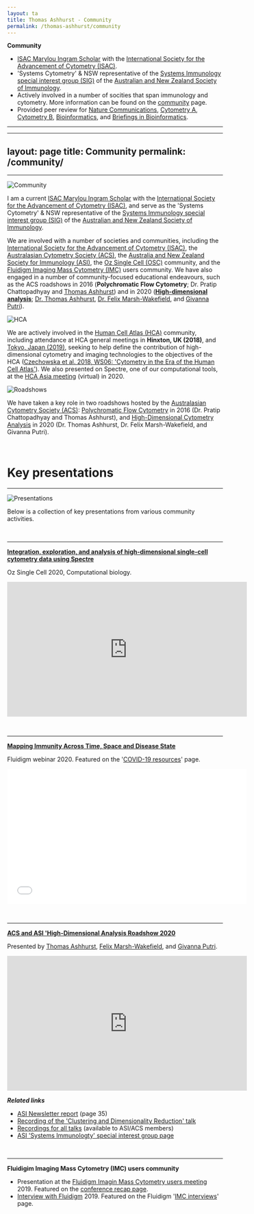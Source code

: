 ```yaml
---
layout: ta
title: Thomas Ashhurst - Community
permalink: /thomas-ashhurst/community
---
```


**Community**

- [ISAC Marylou Ingram Scholar](https://isac-net.org/page/Marylou-Ingram-Scholars) with the [International Society for the Advancement of Cytometry (ISAC)](https://isac-net.org/).
- 'Systems Cytometry' & NSW representative of the [Systems Immunology special interest group (SIG)](https://www.immunology.org.au/asi-programs-and-opportunities/special-interest-groups/systems-immunology/) of the [Australian and New Zealand Society of Immunology](https://www.immunology.org.au/).
- Actively involved in a number of socities that span immunology and cytometry. More information can be found on the [community](https://tomashhurst.github.io/community/) page.
- Provided peer review for [Nature Communications](https://www.nature.com/ncomms/), [Cytometry A](https://onlinelibrary.wiley.com/journal/15524930), [Cytometry B](https://onlinelibrary.wiley.com/journal/15524957), [Bioinformatics](https://academic.oup.com/bioinformatics), and [Briefings in Bioinformatics](https://academic.oup.com/bib).

---

---
layout: page
title: Community
permalink: /community/
---

---

![Community](https://raw.githubusercontent.com/tomashhurst/tomashhurst.github.io/master/images/Community%20bannger.png)

I am a current [ISAC Marylou Ingram Scholar](https://isac-net.org/page/Marylou-Ingram-Scholars) with the [International Society for the Advancement of Cytometry (ISAC)](https://isac-net.org/), and serve as the 'Systems Cytometry' & NSW representative of the [Systems Immunology special interest group (SIG)](https://www.immunology.org.au/asi-programs-and-opportunities/special-interest-groups/systems-immunology/) of the [Australian and New Zealand Society of Immunology](https://www.immunology.org.au/).

We are involved with a number of societies and communities, including the [International Society for the Advancement of Cytometry (ISAC)](https://isac-net.org/), the [Australasian Cytometry Society (ACS)](https://cytometry.org.au/), the [Australia and New Zealand Society for Immunology (ASI)](https://www.immunology.org.au/), the [Oz Single Cell (OSC)](https://www.singlecells.org.au/) community, and the [Fluidigm Imaging Mass Cytometry (IMC)](https://www.fluidigm.com/articles/imc-user-group-meeting-2019-recap) users community. We have also engaged in a number of community-focused educational endeavours, such as the ACS roadshows in 2016 (**Polychromatic Flow Cytometry**; Dr. Pratip Chattopadhyay and [Thomas Ashhurst](tomashhurst.github.io)) and in 2020 (**[High-dimensional analysis](https://www.immunology.org.au/Programs/Special-Interest-Groups/Systems-Immunology/acs-asi-homeshow-2020/)**; [Dr. Thomas Ashhurst](tomashhurst.github.io), [Dr. Felix Marsh-Wakefield](https://scholar.google.com/citations?user=6PaVkisAAAAJ&hl=en), and [Givanna Putri](https://scholar.google.com/citations?user=S-sNLPIAAAAJ&hl=en)).

![HCA](https://github.com/tomashhurst/tomashhurst.github.io/blob/master/images/HCA%20wide.png?raw=true)

We are actively involved in the [Human Cell Atlas (HCA)](https://www.humancellatlas.org/) community, including attendance at HCA general meetings in **Hinxton, UK (2018)**, and [Tokyo, Japan (2019)](https://youtu.be/xYqd2w_aRH0?t=327), seeking to help define the contribution of high-dimensional cytometry and imaging technologies to the objectives of the HCA ([Czechowska et al. 2018, WS06: 'Cytometry in the Era of the Human Cell Atlas'](https://onlinelibrary.wiley.com/doi/full/10.1002/cyto.a.23777)). We also presented on Spectre, one of our computational tools, at the [HCA Asia meeting](https://youtu.be/95dy_p5FFck?t=15491) (virtual) in 2020.

![Roadshows](https://raw.githubusercontent.com/tomashhurst/tomashhurst.github.io/master/images/Homeshow%20wide%20thin.png)

We have taken a key role in two roadshows hosted by the [Australasian Cytometry Society (ACS)](https://cytometry.org.au/): [Polychromatic Flow Cytometry](https://www.malaghan.org.nz/news/world-class-roadshow-for-flow-cytometry-community/) in 2016 (Dr. Pratip Chattopadhyay and Thomas Ashhurst), and [High-Dimensional Cytometry Analysis](https://www.immunology.org.au/files/Newsletter_pdfs/ASI017_Dec_2020.pdf#page=35) in 2020 (Dr. Thomas Ashhurst, Dr. Felix Marsh-Wakefield, and Givanna Putri). 

<br />

# Key presentations #

---

![Presentations](https://raw.githubusercontent.com/tomashhurst/tomashhurst.github.io/master/images/Presentations.jpeg)

Below is a collection of key presentations from various community activities.

<br />

---

**[Integration, exploration, and analysis of high-dimensional single-cell cytometry data using Spectre](https://youtu.be/poEDERGXrQw?t=3151)**

Oz Single Cell 2020, Computational biology.

<p align="center"><iframe width="560" height="315" src="https://www.youtube.com/embed/poEDERGXrQw?start=3151" frameborder="0" allow="accelerometer; autoplay; clipboard-write; encrypted-media; gyroscope; picture-in-picture" allowfullscreen></iframe></p>

<br />

---

**[Mapping Immunity Across Time, Space and Disease State](https://www.fluidigm.com/articles/presentation---mapping-dynamic-immunity-across-time-space-and-disease-state-using-high%E2%80%90dimensional-cytometry-technologies-and-analytics)**

Fluidigm webinar 2020. Featured on the '[COVID-19 resources](https://www.fluidigm.com/singlearticles/covid-19-resources)' page.

<p align="center"><iframe class="vidyard_iframe" src="//play.vidyard.com/4A9gczgzSZrmMa2q5Tyuvf.html?" width=560 height=315 scrolling="no" frameborder="0" allowtransparency="true" allowfullscreen></iframe></p>

<br />

---

**[ACS and ASI 'High-Dimensional Analysis Roadshow 2020](https://www.immunology.org.au/Programs/Special-Interest-Groups/Systems-Immunology/acs-asi-homeshow-2020/)** 

Presented by [Thomas Ashhurst](https://tomashhurst.github.io), [Felix Marsh-Wakefield](https://scholar.google.com/citations?user=6PaVkisAAAAJ&hl=en), and [Givanna Putri](https://scholar.google.com/citations?user=S-sNLPIAAAAJ&hl=en).

<p align="center"><iframe width="560" height="315" src="https://www.youtube.com/embed/MSIDmYhqe5g" frameborder="0" allow="accelerometer; autoplay; clipboard-write; encrypted-media; gyroscope; picture-in-picture" allowfullscreen></iframe></p>

***Related links***
- [ASI Newsletter report](https://www.immunology.org.au/files/Newsletter_pdfs/ASI017_Dec_2020.pdf#page=35) (page 35)
- [Recording of the 'Clustering and Dimensionality Reduction' talk](https://youtu.be/MSIDmYhqe5g)
- [Recordings for all talks](https://www.immunology.org.au/Programs/Special-Interest-Groups/Systems-Immunology/acs-asi-homeshow-2020/) (available to ASI/ACS members)
- [ASI 'Systems Immunologty' special interest group page](https://www.immunology.org.au/asi-programs-and-opportunities/special-interest-groups/systems-immunology/)

<br />

---

**Fluidigim Imaging Mass Cytometry (IMC) users community**

- Presentation at the [Fluidigm Imagin Mass Cytometry users meeting](https://share.vidyard.com/watch/jc84nXuBpcofBcDkGeLQSo?) 2019. Featured on the [conference recap page](https://www.fluidigm.com/articles/imc-user-group-meeting-2019-recap).
- [Interview with Fluidigm](https://share.vidyard.com/watch/zkoHBRGkujiSHA2FYBmSPQ?) 2019. Featured on the Fluidigm '[IMC interviews](https://www.fluidigm.com/articles/imaging-mass-cytometry-interviews)' page.

<br />
